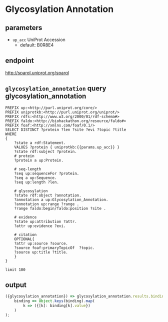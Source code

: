 # Glycosylation Annotation

## parameters

* `up_acc` UniProt Accession
	* default: B0R8E4

## endpoint

http://sparql.uniprot.org/sparql

## `glycosylation_annotation` query glycosylation_annotation

```sparql
PREFIX up:<http://purl.uniprot.org/core/> 
PREFIX uniprotkb:<http://purl.uniprot.org/uniprot/> 
PREFIX rdfs:<http://www.w3.org/2000/01/rdf-schema#> 
PREFIX faldo:<http://biohackathon.org/resource/faldo#> 
PREFIX foaf:<http://xmlns.com/foaf/0.1/>
SELECT DISTINCT ?protein ?len ?site ?evi ?topic ?title
WHERE 
{
	?state a rdf:Statement.
	VALUES ?protein { uniprotkb:{{params.up_acc}} }
	?state rdf:subject ?protein.
	# protein
	?protein a up:Protein.

	# seq-length
	?seq up:sequenceFor ?protein.
	?seq a up:Sequence.
	?seq up:length ?len.

	# glycosylation
	?state rdf:object ?annotation.
	?annotation a up:Glycosylation_Annotation.
	?annotation up:range ?range .
	?range faldo:begin/faldo:position ?site .

	# evidence
	?state up:attribution ?attr.
	?attr up:evidence ?evi.

	# citation
	OPTIONAL{
	?attr up:source ?source.
	?source foaf:primaryTopicOf  ?topic.
	?source up:title ?title.
	}
}

limit 100

```

## output

```javascript
({glycosylation_annotation}) => glycosylation_annotation.results.bindings.map(
	binding => Object.keys(binding).map(
		k => ({[k]: binding[k].value})
	)
);
```
